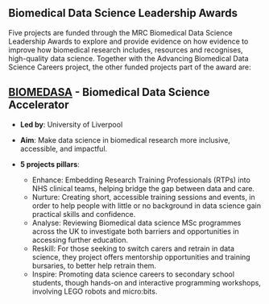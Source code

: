 ## Biomedical Data Science Leadership Awards

Five projects are funded through the MRC Biomedical Data Science Leadership Awards to explore and provide evidence on how evidence to improve how biomedical research includes, resources and recognises, high-quality data science.
Together with the Advancing Biomedical Data Science Careers project, the other funded projects part of the award are:

## [BIOMEDASA](https://www.liverpool.ac.uk/computational-biology-facility/biomedasa/) - Biomedical Data Science Accelerator  
- **Led by**: University of Liverpool 

- **Aim**: Make data science in biomedical research more inclusive, accessible, and impactful.

- **5 projects pillars**: 
  - Enhance: Embedding Research Training Professionals (RTPs) into NHS clinical teams, helping bridge the gap between data and care. 
  - Nurture: Creating short, accessible training sessions and events, in order to help people with little or no background in data science gain practical skills and confidence. 
  - Analyse: Reviewing Biomedical data science MSc programmes across the UK to investigate both barriers and opportunities in accessing further education.  
  - Reskill: For those seeking to switch carers and retrain in data science, they project offers mentorship opportunities and training bursaries, to better help retrain them.  
  - Inspire: Promoting data science careers to secondary school students, though hands-on and interactive programming workshops, involving LEGO robots and micro:bits.  
